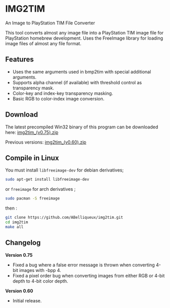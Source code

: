 # IMG2TIM
An Image to PlayStation TIM File Converter

This tool converts almost any image file into a PlayStation TIM image file for PlayStation homebrew development. Uses the FreeImage library for loading image files of almost any file format.

## Features
* Uses the same arguments used in bmp2tim with special additional arguments.
* Supports alpha channel (if available) with threshold control as transparency mask.
* Color-key and index-key transparency masking.
* Basic RGB to color-index image conversion.

## Download
The latest precompiled Win32 binary of this program can be downloaded here:
[img2tim_(v0.75).zip](http://lameguy64.github.io/img2tim/img2tim_(v0.75).zip)

Previous versions:
[img2tim_(v0.60).zip](http://lameguy64.github.io/img2tim/img2tim_(v0.60).zip)

## Compile in Linux

You must install `libfreeimage-dev` for debian derivatives; 
```bash
sudo apt-get install libfreeimage-dev
```
 or `freeimage` for arch derivatives ;
```bash
sudo pacman -S freeimage
```
then :
```bash 
git clone https://github.com/ABelliqueux/img2tim.git
cd img2tim
make all
```

## Changelog
**Version 0.75**
* Fixed a bug where a false error message is thrown when converting 4-bit images with -bpp 4.
* Fixed a pixel order bug when converting images from either RGB or 4-bit depth to 4-bit color depth.

**Version 0.60**
* Initial release.
